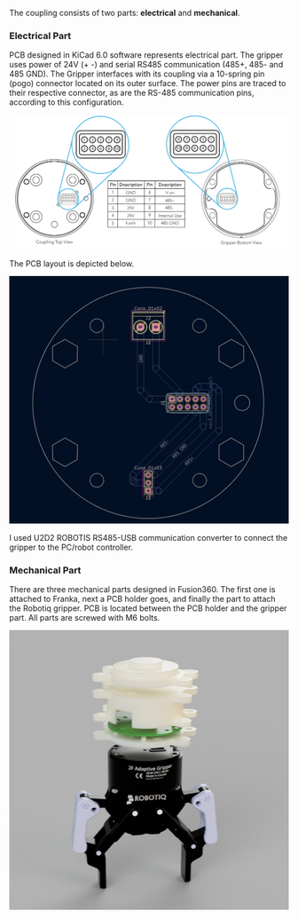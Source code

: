 The coupling consists of two parts: **electrical** and **mechanical**. 

### Electrical Part
PCB designed in KiCad 6.0 software represents electrical part. The gripper uses power of 24V (+ -) and serial RS485 communication (485+, 485- and 485 GND). The Gripper interfaces with its coupling via a 10-spring pin (pogo) connector located on its outer surface. The power pins are traced to their respective connector, as are the RS-485 communication pins, according to this configuration. 

<img src="https://github.com/stleraburg/Robotiq-Gripper-Coupling-for-Franka-Emika/blob/main/pinoutView.png" width="800"> 

The PCB layout is depicted below. 

<img src="https://github.com/stleraburg/Robotiq-Gripper-Coupling-for-Franka-Emika/blob/main/PCB.jpg" width="600"> 

I used U2D2 ROBOTIS RS485-USB communication converter to connect the gripper to the PC/robot controller. 

### Mechanical Part
There are three mechanical parts designed in Fusion360. The first one is attached to Franka, next a PCB holder goes, and finally the part to attach the Robotiq gripper. PCB is located between the PCB holder and the gripper part. All parts are screwed with M6 bolts. 

<img src="https://github.com/stleraburg/Robotiq-Gripper-Coupling-for-Franka-Emika/blob/main/fullView.jpeg" width="800"> 
